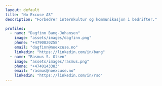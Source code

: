```yaml
---
layout: default
title: "No Excuse AS"
description: "Forbedrer internkultur og kommunikasjon i bedrifter."

profiles:
  - name: "Dagfinn Bang-Johansen"
    image: "assets/images/dagfinn.png"
    phone: "+4790820258"
    email: "dagfinn@noexcuse.no"
    linkedin: "https://linkedin.com/in/bang"
  - name: "Rasmus S. Olsen"
    image: "assets/images/rasmus.png"
    phone: "+4740143383"
    email: "rasmus@noexcuse.no"
    linkedin: "https://linkedin.com/in/rso"
---
```

